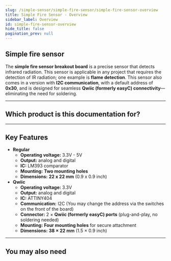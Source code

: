 ```yaml
---
slug: /simple-sensor/simple-fire-sensor/simple-fire-sensor-overview
title: Simple Fire Sensor - Overview
sidebar_label: Overview
id: simple-fire-sensor-overview
hide_title: false
pagination_prev: null
---
```


## Simple fire sensor

The **simple fire sensor breakout board** is a precise sensor that detects infrared radiation. This sensor is applicable in any project that requires the detection of IR radiation; one example is **flame detection**. This sensor also comes in a version with **I2C communication**, with a default address of **0x30**, and is designed for seamless **Qwiic (formerly easyC) connectivity**—eliminating the need for soldering.

<CenteredImage src="/img/simple-sensor/simple-fire-sensor/333042.jpg" alt="Qwiic version of the fire sensor board" caption="Qwiic version of the fire sensor board"/>
<CenteredImage src="/img/simple-sensor/simple-fire-sensor/333047.jpg" alt="Regular version of the fire sensor board" caption="Regular version of the fire sensor board"/>

---

## Which product is this documentation for?

<QuickLink 
  title="Simple fire sensor with easyC " 
  description="333042"
  url="https://soldered.com/product/simple-fire-sensor-with-easyc/"
  image="/img/simple-sensor/simple-fire-sensor/333042.jpg" 
/>
<QuickLink 
  title="Simple fire sensor" 
  description="333047"
  url="https://soldered.com/product/simple-fire-sensor-board/"
  image="/img/simple-sensor/simple-fire-sensor/333047.jpg" 
/>

---

## Key Features
- **Regular**
    - **Operating voltage:** 3.3V - 5V
    - **Output:** analog and digital
    - **IC:** LM393 comparator
    - **Mounting:** **Two mounting holes**
    - **Dimensions:** **22 x 22 mm** (0.9 x 0.9 inch)
- **Qwiic**
    - **Operating voltage:** 3.3V
    - **Output:** analog and digital
    - **IC:** ATTINY404
    - **Communication:** I2C (You may change the address via the switches on the front of the board) 
    - **Connector:** 2 × **Qwiic (formerly easyC) ports** (plug-and-play, no soldering needed)
    - **Mounting:** **Four mounting holes** for secure attachment  
    - **Dimensions:** **38 × 22 mm** (1.5 × 0.9 inch)

---

## You may also need
<QuickLink 
  title="Qwiic cable" 
  description="Qwiic (formerly easyC) compatible cables with connectors on both ends, available in various lengths."
  url="https://soldered.com/product/easyc-cable/"
  image="/img/333311.webp" 
/>